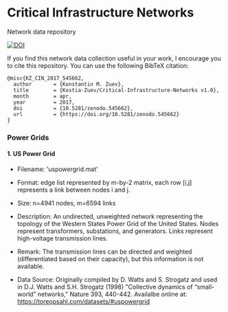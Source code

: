 # Critical Infrastructure Networks 
Network data repository

[![DOI](https://zenodo.org/badge/87771758.svg)](https://zenodo.org/badge/latestdoi/87771758)

If you find this network data collection useful in your work, I encourage you to cite this repository. You can use the following BibTeX citation:

```
@misc{KZ_CIN_2017_545662,
  author       = {Konstantin M. Zuev},
  title        = {Kostia-Zuev/Critical-Infrastructure-Networks v1.0},
  month        = apr,
  year         = 2017,
  doi          = {10.5281/zenodo.545662},
  url          = {https://doi.org/10.5281/zenodo.545662}
}
```

### Power Grids

#### 1. US Power Grid

- Filename: 'uspowergrid.mat'

- Format: edge list represented by m-by-2 matrix, each row [i,j] represents a link between nodes i and j. 

- Size: n=4941 nodes, m=6594 links

- Description: 
An undirected, unweighted network representing the topology of the Western States Power Grid of the United States. 
Nodes represent transformers, substations, and generators. Links represent high-voltage transmission lines.

- Remark: 
The transmission lines can be directed and weighted (differentiated based on their capacity), but this information is not available.

- Data Source: 
Originally compiled by D. Watts and S. Strogatz and used in 
D.J. Watts and  S.H. Strogatz (1998) "Collective dynamics of “small-world” networks," Nature 393, 440-442.
Availalbe online at: https://toreopsahl.com/datasets/#uspowergrid
